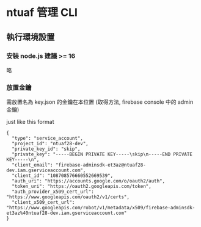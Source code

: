 # ntuaf 管理 CLI

## 執行環境設置

### 安裝 node.js 建議 >= 16

略

### 放置金鑰

需放置名為 key.json 的金鑰在本位置
(取得方法, firebase console 中的 admin 金鑰)

just like this format

```
{
  "type": "service_account",
  "project_id": "ntuaf28-dev",
  "private_key_id": "skip",
  "private_key": "-----BEGIN PRIVATE KEY-----\skip\n-----END PRIVATE KEY-----\n",
  "client_email": "firebase-adminsdk-et3az@ntuaf28-dev.iam.gserviceaccount.com",
  "client_id": "108708576660552669539",
  "auth_uri": "https://accounts.google.com/o/oauth2/auth",
  "token_uri": "https://oauth2.googleapis.com/token",
  "auth_provider_x509_cert_url": "https://www.googleapis.com/oauth2/v1/certs",
  "client_x509_cert_url": "https://www.googleapis.com/robot/v1/metadata/x509/firebase-adminsdk-et3az%40ntuaf28-dev.iam.gserviceaccount.com"
}
```
